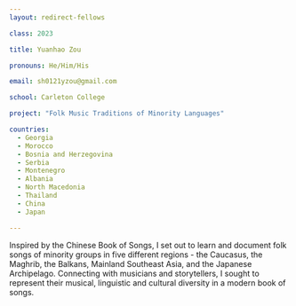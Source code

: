 ```yaml
---
layout: redirect-fellows

class: 2023

title: Yuanhao Zou

pronouns: He/Him/His

email: sh0121yzou@gmail.com

school: Carleton College

project: "Folk Music Traditions of Minority Languages"

countries:
  - Georgia
  - Morocco
  - Bosnia and Herzegovina
  - Serbia
  - Montenegro
  - Albania
  - North Macedonia
  - Thailand
  - China
  - Japan

---
```


Inspired by the Chinese Book of Songs, I set out to learn and document folk songs of minority groups in five different regions - the Caucasus, the Maghrib, the Balkans, Mainland Southeast Asia, and the Japanese Archipelago. Connecting with musicians and storytellers, I sought to represent their musical, linguistic and cultural diversity in a modern book of songs.
